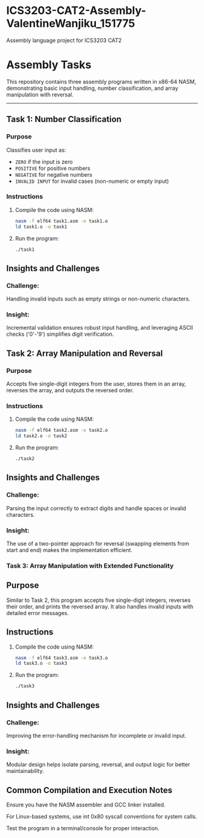 # ICS3203-CAT2-Assembly-ValentineWanjiku_151775
Assembly language project for ICS3203 CAT2
# Assembly Tasks

This repository contains three assembly programs written in x86-64 NASM, demonstrating basic input handling, number classification, and array manipulation with reversal.

---

## Task 1: Number Classification
### Purpose
Classifies user input as:
- `ZERO` if the input is zero
- `POSITIVE` for positive numbers
- `NEGATIVE` for negative numbers
- `INVALID INPUT` for invalid cases (non-numeric or empty input)

### Instructions
1. Compile the code using NASM:
   ```bash
   nasm -f elf64 task1.asm -o task1.o
   ld task1.o -o task1
2. Run the program:
   ```bash
   ./task1

## Insights and Challenges
### Challenge: 
Handling invalid inputs such as empty strings or non-numeric characters.
### Insight: 
Incremental validation ensures robust input handling, and leveraging ASCII checks ('0'-'9') simplifies digit verification.

## Task 2: Array Manipulation and Reversal
### Purpose
Accepts five single-digit integers from the user, stores them in an array, reverses the array, and outputs the reversed order.

### Instructions
1. Compile the code using NASM:
   ```bash
   nasm -f elf64 task2.asm -o task2.o
   ld task2.o -o task2

2. Run the program:

   ```bash
   ./task2

## Insights and Challenges

### Challenge:
Parsing the input correctly to extract digits and handle spaces or invalid characters.
### Insight:
 The use of a two-pointer approach for reversal (swapping elements from start and end) makes the implementation efficient.

### Task 3: Array Manipulation with Extended Functionality

## Purpose
Similar to Task 2, this program accepts five single-digit integers, reverses their order, and prints the reversed array. It also handles invalid inputs with detailed error messages.

## Instructions
1. Compile the code using NASM:
   ```bash
   nasm -f elf64 task3.asm -o task3.o
   ld task3.o -o task3

2. Run the program:
   ```bash 
   ./task3
   
## Insights and Challenges
 ### Challenge: 
 Improving the error-handling mechanism for incomplete 
 or invalid input.
 
### Insight:
 
 Modular design helps isolate parsing, reversal, and 
 output logic for better maintainability.
   
## Common Compilation and Execution Notes
 Ensure you have the NASM assembler and GCC linker 
 installed.
 
 For Linux-based systems, use int 0x80 syscall 
 conventions for system calls.
 
 Test the program in a terminal/console for proper 
 interaction.


